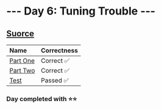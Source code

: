 # --- Day 6: Tuning Trouble ---

## [Suorce](http://adventofcode.com/2022/day/6)

| Name                                                                                      | Correctness |
| :---------------------------------------------------------------------------------------- | :---------- |
| [Part One](https://github.com/ssynowiec/AdventOfCode/blob/main/2022/Day%2006/part-one.js) | Correct ✅  |
| [Part Two](https://github.com/ssynowiec/AdventOfCode/blob/main/2022/Day%2006/part-two.js) | Correct ✅  |
| [Test](https://github.com/ssynowiec/AdventOfCode/blob/main/2022/Day%2006/test.js)         | Passed ✅   |

### Day completed with ⭐⭐
